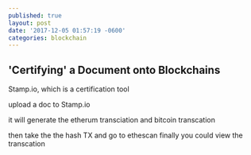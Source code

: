 ```yaml
---
published: true
layout: post
date: '2017-12-05 01:57:19 -0600'
categories: blockchain
---
```

## 'Certifying' a Document onto Blockchains


Stamp.io, which is a certification tool


upload a doc to Stamp.io

it will generate the etherum transciation
and bitcoin transcation


then take the the hash TX and go to ethescan
finally you could view the transcation
